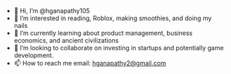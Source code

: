 - 👋 Hi, I’m @hganapathy105
- 👀 I’m interested in reading, Roblox, making smoothies, and doing my nails
- 🌱 I’m currently learning about product management, business economics, and ancient civilizations
- 💞️ I’m looking to collaborate on investing in startups and potentially game development.
- 📫 How to reach me email: hganapathy2@gmail.com

<!---
hganapathy105/hganapathy105 is a ✨ special ✨ repository because its `README.md` (this file) appears on your GitHub profile.
You can click the Preview link to take a look at your changes.
--->
